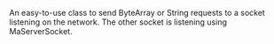 An easy-to-use class to send ByteArray or String requests to a socket listening on the network.  The other socket is listening using MaServerSocket.